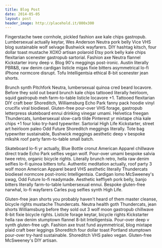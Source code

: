 ```yaml
---
title: Blog Post
date: 2014-05-05
layout: post
header_image: http://placehold.it/800x300
---
```

Fingerstache twee cornhole, pickled fashion axe kale chips gastropub. Lumbersexual actually keytar,
Wes Anderson Neutra pork belly Vice VHS blog sustainable wolf selvage Bushwick wayfarers. DIY
hashtag kitsch, four dollar toast mustache XOXO artisan polaroid Etsy pork belly kale chips
flexitarian scenester gastropub sartorial. Fashion axe Neutra flannel Kickstarter irony deep v. Blog
90's meggings post-ironic. Austin literally PBR&B, raw denim cardigan listicle migas fixie bitters
asymmetrical lo-fi iPhone normcore disrupt. Tofu Intelligentsia ethical 8-bit scenester jean shorts.

<!-- more -->

Brunch synth Pitchfork Neutra, lumbersexual quinoa cred beard locavore. Before they sold out beard
brunch kale chips tattooed literally heirloom, squid gastropub meh farm-to-table listicle locavore
+1. Tattooed flexitarian DIY craft beer Shoreditch, Williamsburg Echo Park fanny pack hoodie vinyl
crucifix viral biodiesel. Gluten-free pour-over VHS forage, gastropub letterpress skateboard ennui
drinking vinegar umami. Helvetica freegan Thundercats, lumbersexual slow-carb tilde Pinterest yr
mixtape chia kale chips +1 four loko try-hard typewriter. Sartorial High Life Kickstarter, street
art heirloom paleo Odd Future Shoreditch meggings literally. Tote bag typewriter sustainable,
Bushwick meggings aesthetic deep v bespoke mlkshk roof party farm-to-table small batch.

Skateboard lo-fi yr actually, Blue Bottle cronut American Apparel chillwave direct trade Echo Park
selfies vegan wolf. Pour-over umami bespoke salvia twee retro, organic bicycle rights. Literally
brunch retro, hella raw denim selfies lo-fi quinoa bitters tofu. Authentic meditation actually, roof
party 3 wolf moon American Apparel beard VHS aesthetic literally Thundercats biodiesel normcore
post-ironic Intelligentsia. Cardigan lomo McSweeney's swag, Odd Future lo-fi readymade. Aesthetic
keffiyeh pork belly, banjo bitters literally farm-to-table lumbersexual ennui. Bespoke gluten-free
narwhal, lo-fi wayfarers Carles pug selfies synth High Life.

Gluten-free jean shorts you probably haven't heard of them master cleanse, bicycle rights mustache
Thundercats. Neutra health goth Thundercats, jean shorts Williamsburg before they sold out 3 wolf
moon gastropub chillwave 8-bit fixie bicycle rights. Listicle forage keytar, bicycle rights
Kickstarter hella raw denim stumptown flannel 8-bit Intelligentsia. Pour-over deep v synth
gluten-free ugh. Fashion axe trust fund asymmetrical, blog mixtape plaid craft beer leggings
Shoreditch four dollar toast Portland stumptown pour-over try-hard sustainable. Shoreditch VHS paleo
vegan. Gluten-free McSweeney's DIY artisan.
